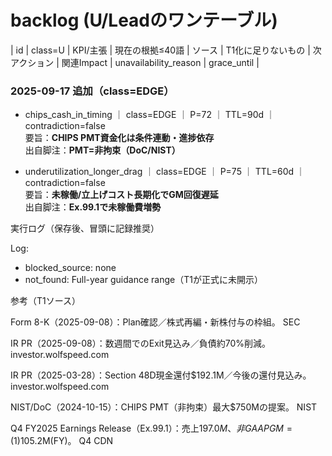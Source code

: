 # backlog (U/Leadのワンテーブル)

| id | class=U | KPI/主張 | 現在の根拠≤40語 | ソース | T1化に足りないもの | 次アクション | 関連Impact | unavailability_reason | grace_until |

### 2025-09-17 追加（class=EDGE）

- chips_cash_in_timing ｜ class=EDGE ｜ P=72 ｜ TTL=90d ｜ contradiction=false  
  要旨：**CHIPS PMT資金化は条件連動・進捗依存**  
  出自脚注：**PMT=非拘束（DoC/NIST）**

- underutilization_longer_drag ｜ class=EDGE ｜ P=75 ｜ TTL=60d ｜ contradiction=false  
  要旨：**未稼働/立上げコスト長期化でGM回復遅延**  
  出自脚注：**Ex.99.1で未稼働費増勢**

実行ログ（保存後、冒頭に記録推奨）

Log:
- blocked_source: none
- not_found: Full-year guidance range（T1が正式に未開示）

参考（T1ソース）

Form 8-K（2025-09-08）：Plan確認／株式再編・新株付与の枠組。 
SEC

IR PR（2025-09-08）：数週間でのExit見込み／負債約70%削減。 
investor.wolfspeed.com

IR PR（2025-03-28）：Section 48D現金還付$192.1M／今後の還付見込み。 
investor.wolfspeed.com

NIST/DoC（2024-10-15）：CHIPS PMT（非拘束）最大$750Mの提案。 
NIST

Q4 FY2025 Earnings Release（Ex.99.1）：売上$197.0M、非GAAP GM=(1)%、未稼働$105.2M(FY)。 
Q4 CDN
